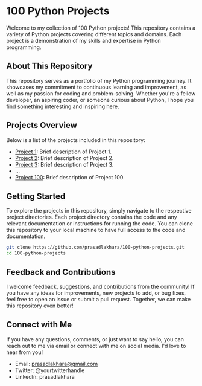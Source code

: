 # 100 Python Projects

Welcome to my collection of 100 Python projects! This repository contains a variety of Python projects covering different topics and domains. Each project is a demonstration of my skills and expertise in Python programming.

## About This Repository

This repository serves as a portfolio of my Python programming journey. It showcases my commitment to continuous learning and improvement, as well as my passion for coding and problem-solving. Whether you're a fellow developer, an aspiring coder, or someone curious about Python, I hope you find something interesting and inspiring here.

## Projects Overview

Below is a list of the projects included in this repository:

- [Project 1](project1/): Brief description of Project 1.
- [Project 2](project2/): Brief description of Project 2.
- [Project 3](project3/): Brief description of Project 3.
- ...
- [Project 100](project100/): Brief description of Project 100.

## Getting Started

To explore the projects in this repository, simply navigate to the respective project directories. Each project directory contains the code and any relevant documentation or instructions for running the code. You can clone this repository to your local machine to have full access to the code and documentation.

```bash
git clone https://github.com/prasadlakhara/100-python-projects.git
cd 100-python-projects
```

## Feedback and Contributions

I welcome feedback, suggestions, and contributions from the community! If you have any ideas for improvements, new projects to add, or bug fixes, feel free to open an issue or submit a pull request. Together, we can make this repository even better!

## Connect with Me

If you have any questions, comments, or just want to say hello, you can reach out to me via email or connect with me on social media. I'd love to hear from you!

- Email: prasadlakhara@gmail.com
- Twitter: @yourtwitterhandle
- LinkedIn: prasadlakhara
